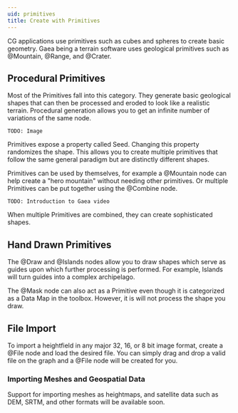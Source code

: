 ```yaml
---
uid: primitives
title: Create with Primitives
---
```


CG applications use primitives such as cubes and spheres to create basic geometry. Gaea being a terrain software uses geological primitives such as @Mountain, @Range, and @Crater.

## Procedural Primitives

Most of the Primitives fall into this category. They generate basic geological shapes that can then be processed and eroded to look like a realistic terrain. Procedural generation allows you to get an infinite number of variations of the same node.

`TODO: Image`

Primitives expose a property called Seed. Changing this property randomizes the shape. This allows you to create multiple primitives that follow the same general paradigm but are distinctly different shapes.

Primitives can be used by themselves, for example a @Mountain node can help create a "hero mountain" without needing other primitives. Or multiple Primitives can be put together using the @Combine node.

`TODO: Introduction to Gaea video`

When multiple Primitives are combined, they can create sophisticated shapes.

## Hand Drawn Primitives

The @Draw and @Islands nodes allow you to draw shapes which serve as guides upon which further processing is performed. For example, Islands will turn guides into a complex archipelago.

The @Mask node can also act as a Primitive even though it is categorized as a Data Map in the toolbox. However, it is will not process the shape you draw.

## File Import

To import a heightfield in any major 32, 16, or 8 bit image format, create a @File node and load the desired file. You can simply drag and drop a valid file on the graph and a @File node will be created for you.

### Importing Meshes and Geospatial Data

Support for importing meshes as heightmaps, and satellite data such as DEM, SRTM, and other formats will be available soon.